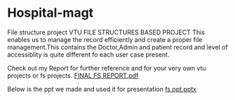 # Hospital-magt
File structure project 
VTU FILE STRUCTURES BASED PROJECT
This enables us to manage the record efficiently and create a proper file management.This contains the Doctor,Admin and patient record and level of accessiblity is quite different fo each user case present.



Check out my Report for further reference and for your very own vtu projects or fs projects.
[FINAL FS REPORT.pdf](https://github.com/DIS25TTY/Hospital-magt/files/11926796/FINAL.FS.REPORT.pdf)

Below is the ppt we made and used it for presentation 
[fs ppt.pptx](https://github.com/DIS25TTY/Hospital-magt/files/11926793/fs.ppt.pptx)
